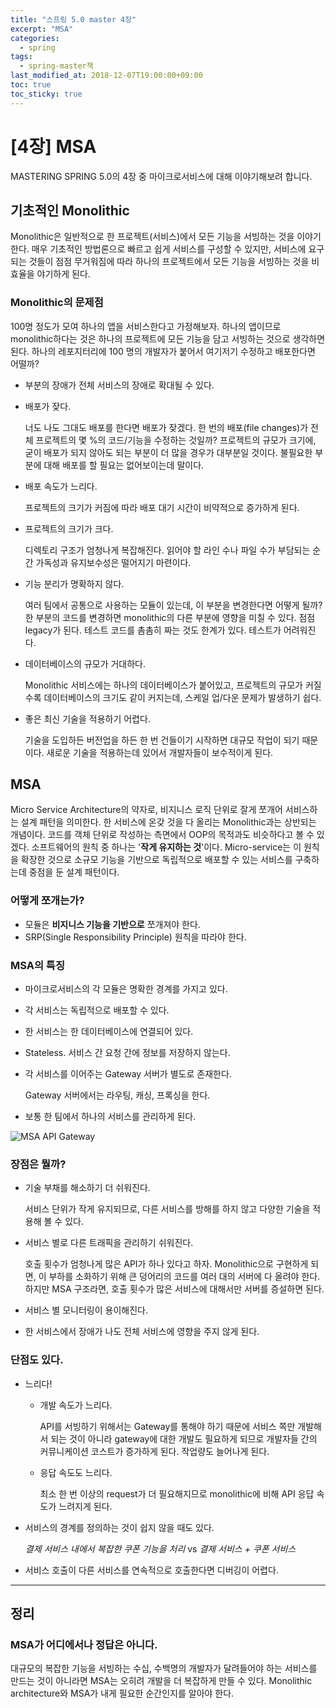 ```yaml
---
title: "스프링 5.0 master 4장"
excerpt: "MSA"
categories:
  - spring
tags:
  - spring-master책
last_modified_at: 2018-12-07T19:00:00+09:00
toc: true
toc_sticky: true
---
```


# [4장] MSA

MASTERING SPRING 5.0의 4장 중 마이크로서비스에 대해 이야기해보려 합니다.



## 기초적인 Monolithic

Monolithic은 일반적으로 한 프로젝트(서비스)에서 모든 기능을 서빙하는 것을 이야기한다. 매우 기초적인 방법론으로 빠르고 쉽게 서비스를 구성할 수 있지만, 서비스에 요구되는 것들이 점점 무거워짐에 따라 하나의 프로젝트에서 모든 기능을 서빙하는 것을 비효율을 야기하게 된다.



### Monolithic의 문제점

100명 정도가 모여 하나의 앱을 서비스한다고 가정해보자. 하나의 앱이므로 monolithic하다는 것은 하나의 프로젝트에 모든 기능을 담고 서빙하는 것으로 생각하면 된다. 하나의 레포지터리에 100 명의 개발자가 붙어서 여기저기 수정하고 배포한다면 어떨까?

- 부분의 장애가 전체 서비스의 장애로 확대될 수 있다.

- 배포가 잦다.

  너도 나도 그대도 배포를 한다면 배포가 잦겠다. 한 번의 배포(file changes)가 전체 프로젝트의 몇 %의 코드/기능을 수정하는 것일까? 프로젝트의 규모가 크기에, 굳이 배포가 되지 않아도 되는 부분이 더 많을 경우가 대부분일 것이다. 불필요한 부분에 대해 배포를 할 필요는 없어보이는데 말이다.

- 배포 속도가 느리다.

  프로젝트의 크기가 커짐에 따라 배포 대기 시간이 비약적으로 증가하게 된다.

- 프로젝트의 크기가 크다.

  디렉토리 구조가 엄청나게 복잡해진다. 읽어야 할 라인 수나 파일 수가 부담되는 순간 가독성과 유지보수성은 떨어지기 마련이다.

- 기능 분리가 명확하지 않다.

  여러 팀에서 공통으로 사용하는 모듈이 있는데, 이 부분을 변경한다면 어떻게 될까? 한 부분의 코드를 변경하면 monolithic의 다른 부분에 영향을 미칠 수 있다. 점점 legacy가 된다. 테스트 코드를 촘촘히 짜는 것도 한계가 있다. 테스트가 어려워진다.

- 데이터베이스의 규모가 거대하다.

  Monolithic 서비스에는 하나의 데이터베이스가 붙어있고, 프로젝트의 규모가 커질수록 데이터베이스의 크기도 같이 커지는데, 스케일 업/다운 문제가 발생하기 쉽다.

- 좋은 최신 기술을 적용하기 어렵다.

  기술을 도입하든 버전업을 하든 한 번 건들이기 시작하면 대규모 작업이 되기 때문이다. 새로운 기술을 적용하는데 있어서 개발자들이 보수적이게 된다.



## MSA

Micro Service Architecture의 약자로, 비지니스 로직 단위로 잘게 쪼개어 서비스하는 설계 패턴을 의미한다. 한 서비스에 온갖 것을 다 올리는 Monolithic과는 상반되는 개념이다. 코드를 객체 단위로 작성하는 측면에서 OOP의 목적과도 비슷하다고 볼 수 있겠다. 소프트웨어의 원칙 중 하나는 '**작게 유지하는 것**'이다. Micro-service는 이 원칙을 확장한 것으로 소규모 기능을 기반으로 독립적으로 배포할 수 있는 서비스를 구축하는데 중점을 둔 설계 패턴이다.



### 어떻게 쪼개는가?

- 모듈은 **비지니스 기능을 기반으로** 쪼개져야 한다.
- SRP(Single Responsibility Principle) 원칙을 따라야 한다.



### MSA의 특징

- 마이크로서비스의 각 모듈은 명확한 경계를 가지고 있다.

- 각 서비스는 독립적으로 배포할 수 있다.

- 한 서비스는 한 데이터베이스에 연결되어 있다.

- Stateless. 서비스 간 요청 간에 정보를 저장하지 않는다.

- 각 서비스를 이어주는 Gateway 서버가 별도로 존재한다.

  Gateway 서버에서는 라우팅, 캐싱, 프록싱을 한다.

- 보통 한 팀에서 하나의 서비스를 관리하게 된다.

![MSA API Gateway](https://elky84.github.io/images/api_gateway.png)



### 장점은 뭘까?

- 기술 부채를 해소하기 더 쉬워진다.

  서비스 단위가 작게 유지되므로, 다른 서비스를 방해를 하지 않고 다양한 기술을 적용해 볼 수 있다.

- 서비스 별로 다른 트래픽을 관리하기 쉬워진다.

  호출 횟수가 엄청나게 많은 API가 하나 있다고 하자. Monolithic으로 구현하게 되면, 이 부하를 소화하기 위해 큰 덩어리의 코드를 여러 대의 서버에 다 올려야 한다. 하지만 MSA 구조라면, 호출 횟수가 많은 서비스에 대해서만 서버를 증설하면 된다.

- 서비스 별 모니터링이 용이해진다.

- 한 서비스에서 장애가 나도 전체 서비스에 영향을 주지 않게 된다.



### 단점도 있다.

- 느리다!

  - 개발 속도가 느리다.

    API를 서빙하기 위해서는 Gateway를 통해야 하기 때문에 서비스 쪽만 개발해서 되는 것이 아니라 gateway에 대한 개발도 필요하게 되므로 개발자들 간의 커뮤니케이션 코스트가 증가하게 된다. 작업량도 늘어나게 된다.

  - 응답 속도도 느리다.

    최소 한 번 이상의 request가 더 필요해지므로 monolithic에 비해 API 응답 속도가 느려지게 된다.

- 서비스의 경계를 정의하는 것이 쉽지 않을 때도 있다.

  *결제 서비스 내에서 복잡한 쿠폰 기능을 처리* vs *결제 서비스 + 쿠폰 서비스*

- 서비스 호출이 다른 서비스를 연속적으로 호출한다면 디버깅이 어렵다.



---



## 정리

### MSA가 어디에서나 정답은 아니다.

대규모의 복잡한 기능을 서빙하는 수십, 수백명의 개발자가 달려들어야 하는 서비스를 만드는 것이 아니라면 MSA는 오히려 개발을 더 복잡하게 만들 수 있다. Monolithic architecture와 MSA가 내게 필요한 순간인지를 알아야 한다.
